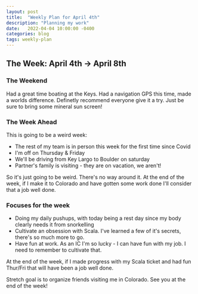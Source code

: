 ```yaml
---
layout: post
title:  "Weekly Plan for April 4th"
description: "Planning my work"
date:   2022-04-04 10:00:00 -0400
categories: blog
tags: weekly-plan
---
```


## The Week: April 4th -> April 8th
### The Weekend
Had a great time boating at the Keys.  Had a navigation GPS this time, made a worlds difference.  Definetly recommend everyone give it a try.  Just be sure to bring some mineral sun screen!

### The Week Ahead
This is going to be a weird week:
* The rest of my team is in person this week for the first time since Covid
* I'm off on Thursday & Friday
* We'll be driving from Key Largo to Boulder on saturday
* Partner's family is visiting - they are on vacation, we aren't!

So it's just going to be weird.  There's no way around it.  At the end of the week, if I make it to Colorado and have gotten some work done I'll consider that a job well done.

### Focuses for the week
* Doing my daily pushups, with today being a rest day since my body clearly needs it from snorkelling
* Cultivate an obsession with Scala.  I've learned a few of it's secrets, there's so much more to go.
* Have fun at work.  As an IC I'm so lucky - I can have fun with my job.  I need to remember to cultivate that.

At the end of the week, if I made progress with my Scala ticket and had fun Thur/Fri that will have been a job well done.  

Stretch goal is to organize friends visiting me in Colorado.  See you at the end of the week!
